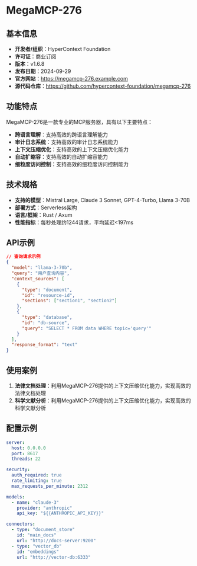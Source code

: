# MegaMCP-276

## 基本信息

- **开发者/组织**：HyperContext Foundation
- **许可证**：商业订阅
- **版本**：v1.6.8
- **发布日期**：2024-09-29
- **官方网站**：https://megamcp-276.example.com
- **源代码仓库**：https://github.com/hypercontext-foundation/megamcp-276

## 功能特点

MegaMCP-276是一款专业的MCP服务器，具有以下主要特点：

- **跨语言理解**：支持高效的跨语言理解能力
- **审计日志系统**：支持高效的审计日志系统能力
- **上下文压缩优化**：支持高效的上下文压缩优化能力
- **自动扩缩容**：支持高效的自动扩缩容能力
- **细粒度访问控制**：支持高效的细粒度访问控制能力


## 技术规格

- **支持的模型**：Mistral Large, Claude 3 Sonnet, GPT-4-Turbo, Llama 3-70B
- **部署方式**：Serverless架构
- **语言/框架**：Rust / Axum
- **性能指标**：每秒处理约1244请求，平均延迟<197ms

## API示例

```json
// 查询请求示例
{
  "model": "llama-3-70b",
  "query": "用户查询内容",
  "context_sources": [
    {
      "type": "document",
      "id": "resource-id",
      "sections": ["section1", "section2"]
    },
    {
      "type": "database",
      "id": "db-source",
      "query": "SELECT * FROM data WHERE topic='query'"
    }
  ],
  "response_format": "text"
}
```

## 使用案例

1. **法律文档处理**：利用MegaMCP-276提供的上下文压缩优化能力，实现高效的法律文档处理
2. **科学文献分析**：利用MegaMCP-276提供的上下文压缩优化能力，实现高效的科学文献分析


## 配置示例

```yaml
server:
  host: 0.0.0.0
  port: 8617
  threads: 22

security:
  auth_required: true
  rate_limiting: true
  max_requests_per_minute: 2312

models:
  - name: "claude-3"
    provider: "anthropic"
    api_key: "${{ANTHROPIC_API_KEY}}"

connectors:
  - type: "document_store"
    id: "main_docs"
    url: "http://docs-server:9200"
  - type: "vector_db"
    id: "embeddings"
    url: "http://vector-db:6333"
```